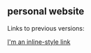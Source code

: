 ## personal website

Links to previous versions: 

[I'm an inline-style link](https://www.google.com)